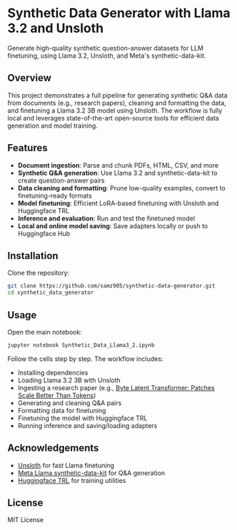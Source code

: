 # Synthetic Data Generator with Llama 3.2 and Unsloth

Generate high-quality synthetic question-answer datasets for LLM finetuning, using Llama 3.2, Unsloth, and Meta's synthetic-data-kit.

## Overview
This project demonstrates a full pipeline for generating synthetic Q&A data from documents (e.g., research papers), cleaning and formatting the data, and finetuning a Llama 3.2 3B model using Unsloth. The workflow is fully local and leverages state-of-the-art open-source tools for efficient data generation and model training.

## Features
- **Document ingestion**: Parse and chunk PDFs, HTML, CSV, and more
- **Synthetic Q&A generation**: Use Llama 3.2 and synthetic-data-kit to create question-answer pairs
- **Data cleaning and formatting**: Prune low-quality examples, convert to finetuning-ready formats
- **Model finetuning**: Efficient LoRA-based finetuning with Unsloth and Huggingface TRL
- **Inference and evaluation**: Run and test the finetuned model
- **Local and online model saving**: Save adapters locally or push to Huggingface Hub

## Installation
Clone the repository:
   ```bash
   git clone https://github.com/samz905/synthetic-data-generator.git
   cd synthetic_data_generator
   ```

## Usage
Open the main notebook:
```bash
jupyter notebook Synthetic_Data_Llama3_2.ipynb
```
Follow the cells step by step. The workflow includes:
- Installing dependencies
- Loading Llama 3.2 3B with Unsloth
- Ingesting a research paper (e.g., [Byte Latent Transformer: Patches Scale Better Than Tokens](https://arxiv.org/abs/2412.09871))
- Generating and cleaning Q&A pairs
- Formatting data for finetuning
- Finetuning the model with Huggingface TRL
- Running inference and saving/loading adapters

## Acknowledgements
- [Unsloth](https://github.com/unslothai/unsloth) for fast Llama finetuning
- [Meta Llama synthetic-data-kit](https://github.com/meta-llama/synthetic-data-kit) for Q&A generation
- [Huggingface TRL](https://github.com/huggingface/trl) for training utilities

## License
MIT License
